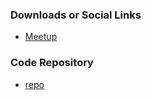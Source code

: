 <!-- ### Information -->
<!-- * [Flagship Project](#) -->
<!-- * [Tool Project](#) -->
<!-- * [Version 2.8.0](#) -->
<!-- * [Builder](#) -->
<!-- * [Breaker](#) -->

### Downloads or Social Links
* [Meetup](https://www.meetup.com/OWASP-Copenhagen-Chapter/)

### Code Repository
* [repo](https://github.com/hoheinzollern/OWASP-Local-Meetup)
